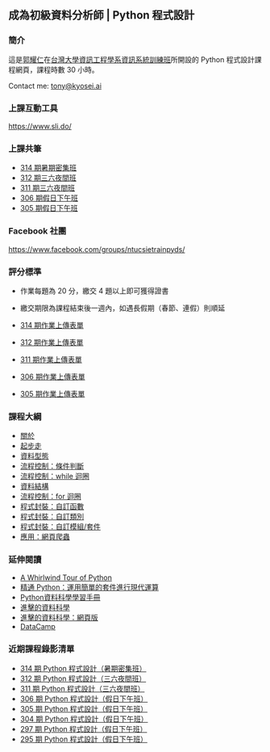 ## 成為初級資料分析師 | Python 程式設計

### 簡介

這是[郭耀仁](https://www.facebook.com/yaojen.kuo.1)在[台灣大學資訊工程學系資訊系統訓練班](https://www.csie.ntu.edu.tw/train/)所開設的 Python 程式設計課程網頁，課程時數 30 小時。

Contact me: <tony@kyosei.ai>

### 上課互動工具

<https://www.sli.do/>

### 上課共筆

- [314 期暑期密集班](https://colab.research.google.com/drive/1di-qXypSCLUm_Ln7fVKfo5h7j4PZbGQL)
- [312 期三六夜間班](https://colab.research.google.com/drive/11m1jyaqsujousNTDBsV0htdNBgQJXcao)
- [311 期三六夜間班](https://colab.research.google.com/drive/1Q0YeoVA_72tvJoKBJ5as9RHwZS34MwNQ)
- [306 期假日下午班](https://colab.research.google.com/drive/1rTSaSFaO3HBYzYriV0PSWJhqaRCukaGg)
- [305 期假日下午班](https://colab.research.google.com/drive/12xdMTVJwvIVwsMaUEFxpwanLpD1u-Fue)

### Facebook 社團

<https://www.facebook.com/groups/ntucsietrainpyds/>

### 評分標準

- 作業每題為 20 分，繳交 4 題以上即可獲得證書
- 繳交期限為課程結束後一週內，如遇長假期（春節、連假）則順延

- [314 期作業上傳表單](https://forms.gle/rM1NDuv7toEx5zM69)
- [312 期作業上傳表單](https://forms.gle/ydPj3jo7gHqUWfp9A)
- [311 期作業上傳表單](https://forms.gle/CJbJJfCp4ngH7Bda7)
- [306 期作業上傳表單](https://goo.gl/forms/y9aFoEk1HU4vUGdo1)
- [305 期作業上傳表單](https://goo.gl/forms/ys2SDJ0LhBH6Fhw32)

### 課程大綱

- [關於](00-about.slides.html)
- [起步走](01-getting-started.slides.html)
- [資料型態](02-data-types.slides.html)
- [流程控制：條件判斷](03-control-flow-conditionals.slides.html)
- [流程控制：while 迴圈](04-control-flow-while.slides.html)
- [資料結構](05-data-structures.slides.html)
- [流程控制：for 迴圈](06-control-flow-for.slides.html)
- [程式封裝：自訂函數](07-code-packaging-functions.slides.html)
- [程式封裝：自訂類別](08-code-packaging-classes.slides.html)
- [程式封裝：自訂模組/套件](09-code-packaging-modules-and-libraries.slides.html)
- [應用：網頁爬蟲](https://yaojenkuo.io/python_4_ds/03-web-scraping-101.slides.html)

### 延伸閱讀

- [A Whirlwind Tour of Python](https://jakevdp.github.io/WhirlwindTourOfPython/)
- [精通 Python：運用簡單的套件進行現代運算](https://www.books.com.tw/products/0010690075)
- [Python資料科學學習手冊](https://www.books.com.tw/products/0010774364)
- [進擊的資料科學](https://www.books.com.tw/products/0010827812)
- [進擊的資料科學：網頁版](https://www.datainpoint.com/data-science-in-action/)
- [DataCamp](https://www.datacamp.com/courses/tech:python?tap_a=5644-dce66f&tap_s=194899-1fb421)

### 近期課程錄影清單

- [314 期 Python 程式設計（暑期密集班）](https://www.youtube.com/playlist?list=PLEq7iw5uOtuVJS5NBAO5veLWB_5qVo4jS)
- [312 期 Python 程式設計（三六夜間班）](https://www.youtube.com/playlist?list=PLEq7iw5uOtuWWndX_ppiDG8KMv6Jft7hm)
- [311 期 Python 程式設計（三六夜間班）](https://www.youtube.com/playlist?list=PLEq7iw5uOtuWBeasiZChHnwKRwJQjYne9)
- [306 期 Python 程式設計（假日下午班）](https://www.youtube.com/playlist?list=PLEq7iw5uOtuXes1owy7snsOe36TxABn3M)
- [305 期 Python 程式設計（假日下午班）](https://www.youtube.com/playlist?list=PLEq7iw5uOtuXx0FR6sns7q4IShp05pnVw)
- [304 期 Python 程式設計（假日下午班）](https://www.youtube.com/playlist?list=PLEq7iw5uOtuVelbGqKk03asL1naRrtQSi)
- [297 期 Python 程式設計（假日下午班）](https://www.youtube.com/playlist?list=PLEq7iw5uOtuXrd08rbahS9_wYlGwi8mOe)
- [295 期 Python 程式設計（假日下午班）](https://www.youtube.com/playlist?list=PLEq7iw5uOtuVT07u5CS2-RPDhBBVpRYUv)